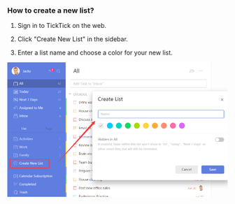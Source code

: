 ### How to create a new list?

1. Sign in to TickTick on the web.

2. Click "Create New List" in the sidebar.

3. Enter a list name and choose a color for your new list.

![](createnewlist.png)

